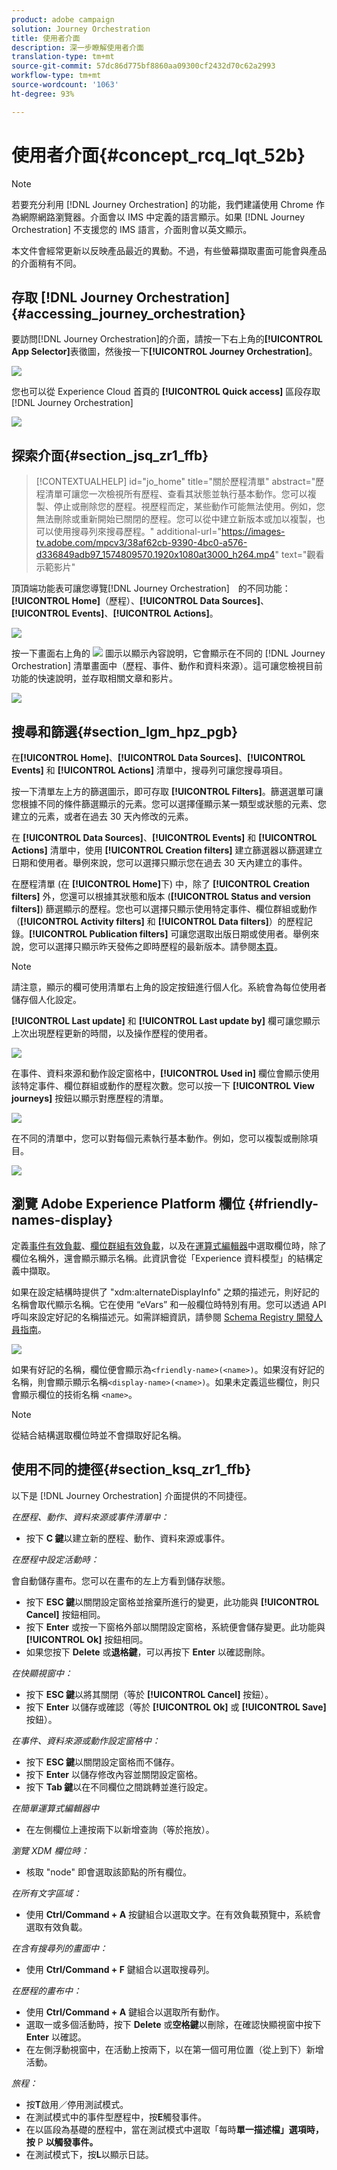 ```yaml
---
product: adobe campaign
solution: Journey Orchestration
title: 使用者介面
description: 深一步瞭解使用者介面
translation-type: tm+mt
source-git-commit: 57dc86d775bf8860aa09300cf2432d70c62a2993
workflow-type: tm+mt
source-wordcount: '1063'
ht-degree: 93%

---
```



# 使用者介面{#concept_rcq_lqt_52b}

>[!NOTE]
>
>若要充分利用 [!DNL Journey Orchestration] 的功能，我們建議使用 Chrome 作為網際網路瀏覽器。介面會以 IMS 中定義的語言顯示。如果 [!DNL Journey Orchestration] 不支援您的 IMS 語言，介面則會以英文顯示。
>
>本文件會經常更新以反映產品最近的異動。不過，有些螢幕擷取畫面可能會與產品的介面稍有不同。

## 存取 [!DNL Journey Orchestration]{#accessing_journey_orchestration}

要訪問[!DNL Journey Orchestration]的介面，請按一下右上角的&#x200B;**[!UICONTROL App Selector]**&#x200B;表徵圖，然後按一下&#x200B;**[!UICONTROL Journey Orchestration]**。

![](../assets/journey1.png)

您也可以從 Experience Cloud 首頁的 **[!UICONTROL Quick access]** 區段存取 [!DNL Journey Orchestration]

![](../assets/journey1bis.png)

## 探索介面{#section_jsq_zr1_ffb}

>[!CONTEXTUALHELP]
>id="jo_home"
>title="關於歷程清單"
>abstract="歷程清單可讓您一次檢視所有歷程、查看其狀態並執行基本動作。您可以複製、停止或刪除您的歷程。視歷程而定，某些動作可能無法使用。例如，您無法刪除或重新開始已關閉的歷程。您可以從中建立新版本或加以複製，也可以使用搜尋列來搜尋歷程。"
>additional-url="https://images-tv.adobe.com/mpcv3/38af62cb-9390-4bc0-a576-d336849adb97_1574809570.1920x1080at3000_h264.mp4" text="觀看示範影片"

頂頂端功能表可讓您導覽[!DNL Journey Orchestration]　的不同功能：**[!UICONTROL Home]**（歷程）、**[!UICONTROL Data Sources]**、**[!UICONTROL Events]**、**[!UICONTROL Actions]**。

![](../assets/journey2.png)

按一下畫面右上角的 ![](../assets/icon-context.png) 圖示以顯示內容說明，它會顯示在不同的 [!DNL Journey Orchestration] 清單畫面中（歷程、事件、動作和資料來源）。這可讓您檢視目前功能的快速說明，並存取相關文章和影片。

![](../assets/journey2bis.png)

## 搜尋和篩選{#section_lgm_hpz_pgb}

在&#x200B;**[!UICONTROL Home]**、**[!UICONTROL Data Sources]**、**[!UICONTROL Events]** 和 **[!UICONTROL Actions]** 清單中，搜尋列可讓您搜尋項目。

按一下清單左上方的篩選圖示，即可存取 **[!UICONTROL Filters]**。篩選選單可讓您根據不同的條件篩選顯示的元素。您可以選擇僅顯示某一類型或狀態的元素、您建立的元素，或者在過去 30 天內修改的元素。

在 **[!UICONTROL Data Sources]**、**[!UICONTROL Events]** 和 **[!UICONTROL Actions]** 清單中，使用 **[!UICONTROL Creation filters]** 建立篩選器以篩選建立日期和使用者。舉例來說，您可以選擇只顯示您在過去 30 天內建立的事件。

在歷程清單 (在 **[!UICONTROL Home]**&#x200B;下) 中，除了 **[!UICONTROL Creation filters]** 外，您還可以根據其狀態和版本 (**[!UICONTROL Status and version filters]**) 篩選顯示的歷程。您也可以選擇只顯示使用特定事件、欄位群組或動作（**[!UICONTROL Activity filters]** 和 **[!UICONTROL Data filters]**）的歷程記錄。**[!UICONTROL Publication filters]** 可讓您選取出版日期或使用者。舉例來說，您可以選擇只顯示昨天發佈之即時歷程的最新版本。請參閱[本頁](../building-journeys/using-the-journey-designer.md)。

>[!NOTE]
>
>請注意，顯示的欄可使用清單右上角的設定按鈕進行個人化。系統會為每位使用者儲存個人化設定。

**[!UICONTROL Last update]** 和 **[!UICONTROL Last update by]** 欄可讓您顯示上次出現歷程更新的時間，以及操作歷程的使用者。

![](../assets/journey74.png)

在事件、資料來源和動作設定窗格中，**[!UICONTROL Used in]** 欄位會顯示使用該特定事件、欄位群組或動作的歷程次數。您可以按一下 **[!UICONTROL View journeys]** 按鈕以顯示對應歷程的清單。

![](../assets/journey3bis.png)

在不同的清單中，您可以對每個元素執行基本動作。例如，您可以複製或刪除項目。

![](../assets/journey4.png)

## 瀏覽 Adobe Experience Platform 欄位 {#friendly-names-display}

定義[事件有效負載](../event/defining-the-payload-fields.md)、[欄位群組有效負載](../datasource/field-groups.md)，以及在[運算式編輯器](../expression/expressionadvanced.md)中選取欄位時，除了欄位名稱外，還會顯示顯示名稱。此資訊會從「Experience 資料模型」的結構定義中擷取。

如果在設定結構時提供了 &quot;xdm:alternateDisplayInfo&quot; 之類的描述元，則好記的名稱會取代顯示名稱。它在使用 “eVars” 和一般欄位時特別有用。您可以透過 API 呼叫來設定好記的名稱描述元。如需詳細資訊，請參閱 [Schema Registry 開發人員指南](https://docs.adobe.com/content/help/zh-Hant/experience-platform/xdm/api/getting-started.html)。

![](../assets/xdm-from-descriptors.png)

如果有好記的名稱，欄位便會顯示為`<friendly-name>(<name>)`。如果沒有好記的名稱，則會顯示顯示名稱`<display-name>(<name>)`。如果未定義這些欄位，則只會顯示欄位的技術名稱 `<name>`。

>[!NOTE]
>
>從結合結構選取欄位時並不會擷取好記名稱。

## 使用不同的捷徑{#section_ksq_zr1_ffb}

以下是 [!DNL Journey Orchestration] 介面提供的不同捷徑。

_在歷程、動作、資料來源或事件清單中：_

* 按下 **C 鍵**&#x200B;以建立新的歷程、動作、資料來源或事件。

_在歷程中設定活動時：_

會自動儲存畫布。您可以在畫布的左上方看到儲存狀態。

* 按下 **ESC 鍵**&#x200B;以關閉設定窗格並捨棄所進行的變更，此功能與 **[!UICONTROL Cancel]** 按鈕相同。
* 按下 **Enter** 或按一下窗格外部以關閉設定窗格，系統便會儲存變更。此功能與 **[!UICONTROL Ok]** 按鈕相同。
* 如果您按下 **Delete** 或&#x200B;**退格鍵**，可以再按下 **Enter** 以確認刪除。

_在快顯視窗中：_

* 按下 **ESC 鍵**&#x200B;以將其關閉（等於 **[!UICONTROL Cancel]** 按鈕）。
* 按下 **Enter** 以儲存或確認（等於 **[!UICONTROL Ok]** 或 **[!UICONTROL Save]** 按鈕）。

_在事件、資料來源或動作設定窗格中：_

* 按下 **ESC 鍵**&#x200B;以關閉設定窗格而不儲存。
* 按下 **Enter** 以儲存修改內容並關閉設定窗格。
* 按下 **Tab 鍵**&#x200B;以在不同欄位之間跳轉並進行設定。

_在簡單運算式編輯器中_

* 在左側欄位上連按兩下以新增查詢（等於拖放）。

_瀏覽 XDM 欄位時：_

* 核取 &quot;node&quot; 即會選取該節點的所有欄位。

_在所有文字區域：_

* 使用 **Ctrl/Command + A** 按鍵組合以選取文字。在有效負載預覽中，系統會選取有效負載。

_在含有搜尋列的畫面中：_

* 使用 **Ctrl/Command + F** 鍵組合以選取搜尋列。

_在歷程的畫布中：_

* 使用 **Ctrl/Command + A** 鍵組合以選取所有動作。
* 選取一或多個活動時，按下 **Delete** 或&#x200B;**空格鍵**&#x200B;以刪除，在確認快顯視窗中按下 **Enter** 以確認。
* 在左側浮動視窗中，在活動上按兩下，以在第一個可用位置（從上到下）新增活動。

_旅程：_

* 按&#x200B;**T**&#x200B;啟用／停用測試模式。
* 在測試模式中的事件型歷程中，按&#x200B;**E**&#x200B;觸發事件。
* 在以區段為基礎的歷程中，當在測試模式中選取「每時&#x200B;**單一描述檔」選項時，按** P **以觸發事件。**
* 在測試模式下，按&#x200B;**L**&#x200B;以顯示日誌。

